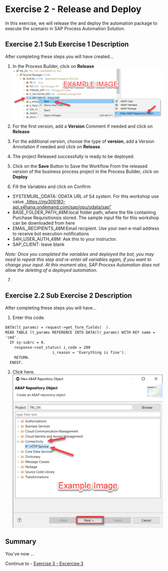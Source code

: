 # Exercise 2 - Release and Deploy

In this exercise, we will release the and deploy the automation package to execute the scenario in SAP Process Automation Solution.

## Exercise 2.1 Sub Exercise 1 Description

After completing these steps you will have created...

1. In the Process Builder, click on <b>Release</b>
<br>![](/exercises/ex2/images/02_01_0010.png)

2.	For the first version, add a <b>Version</b> Comment if needed and click on <b>Release</b>

3. For the additional version, choose the type of <B>version</b>, add a Version Annotation if needed and click on <b>Release</b>.

4. The project Released successfully is ready to be deployed.

5. Click on the <b>Save</b> Button to Save the Workflow From the released version of the business process project in the Process Builder, click on <b>Deploy</b>

6. Fill the Variables and click on Confirm
- SYSTEMURL_ODATA: ODATA URL of S4 system. For this workshop use value „https://my300183-api.s4hana.ondemand.com/sap/opu/odata/sap”
- BASE_FOLDER_PATH_48M:local folder path, where the file containing Purchase Requisitionsis stored. The sample input file for this workshop can be downloaded from here 
- EMAIL_RECIPIENTS_48M:Email recipient. 
Use your own e-mail address to receive bot execution notifications
- S4H_USER_AUTH_48M: Ask this to your instructor.
- SAP_CLIENT: leave blank

<i>Note: Once you completed the variables and deployed the bot, you may need to repeat this step and re-enter all variables again, if you want to change your input. At this moment also, SAP Process Automation does not allow the deleting of a deployed automation.</i>

7. 



## Exercise 2.2 Sub Exercise 2 Description

After completing these steps you will have...

1.	Enter this code.
```abap
DATA(lt_params) = request->get_form_fields(  ).
READ TABLE lt_params REFERENCE INTO DATA(lr_params) WITH KEY name = 'cmd'.
  IF sy-subrc = 0.
    response->set_status( i_code = 200
                     i_reason = 'Everything is fine').
    RETURN.
  ENDIF.

```

2.	Click here.
<br>![](/exercises/ex2/images/02_02_0010.png)

## Summary

You've now ...

Continue to - [Exercise 3 - Excercise 3 ](../ex3/README.md)
